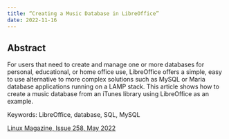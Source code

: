 ```yaml
---
title: “Creating a Music Database in LibreOffice”
date: 2022-11-16
---
```


## Abstract
For users that need to create and manage one or more databases for personal, educational, or home office use, LibreOffice offers a simple, easy to use alternative to more complex solutions such as MySQL or Maria database applications running on a LAMP stack. This article shows how to create a music database from an iTunes library using LibreOffice as an example.

Keywords: LibreOffice, database, SQL, MySQL

[Linux Magazine, Issue 258, May 2022](https://www.linux-magazine.com/Issues/2022/258/LibreOffice-Music-Database/(language)/eng-US)
